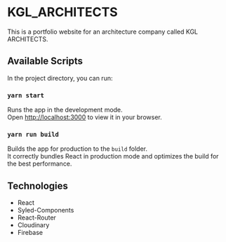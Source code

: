 # KGL_ARCHITECTS

This is a portfolio website for an architecture company called KGL ARCHITECTS.

## Available Scripts

In the project directory, you can run:

### `yarn start`

Runs the app in the development mode.\
Open [http://localhost:3000](http://localhost:3000) to view it in your browser.

### `yarn run build`

Builds the app for production to the `build` folder.\
It correctly bundles React in production mode and optimizes the build for the best performance.



## Technologies

- React
- Syled-Components
- React-Router
- Cloudinary
- Firebase

